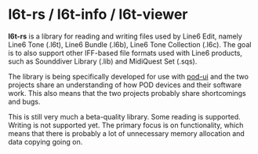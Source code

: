 # l6t-rs / l6t-info / l6t-viewer

**l6t-rs** is a library for reading and writing files used by
Line6 Edit, namely Line6 Tone (.l6t), Line6 Bundle (.l6b), Line6
Tone Collection (.l6c). The goal is to also support other
IFF-based file formats used with Line6 products, such as Sounddiver
Library (.lib) and MidiQuest Set (.sqs).

The library is being specifically developed for use with
[pod-ui](https://github.com/arteme/pod-ui) and the two projects
share an understanding of how POD devices and their software work.
This also means that the two projects probably share shortcomings
and bugs.

This is still very much a beta-quality library. Some reading is
supported. Writing is not supported yet. The primary focus is
on functionality, which means that there is probably a lot of
unnecessary memory allocation and data copying going on. 
